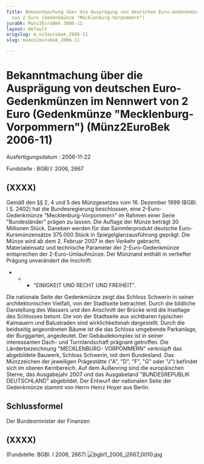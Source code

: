 ```yaml
---
Title: Bekanntmachung über die Ausprägung von deutschen Euro-Gedenkmünzen im  Nennwert
  von 2 Euro (Gedenkmünze "Mecklenburg-Vorpommern")
jurabk: Münz2EuroBek 2006-11
layout: default
origslug: m_nz2eurobek_2006-11
slug: muenz2eurobek_2006-11

---
```


# Bekanntmachung über die Ausprägung von deutschen Euro-Gedenkmünzen im  Nennwert von 2 Euro (Gedenkmünze "Mecklenburg-Vorpommern") (Münz2EuroBek 2006-11)

Ausfertigungsdatum
:   2006-11-22

Fundstelle
:   BGBl I: 2006, 2667



## (XXXX)

Gemäß den §§ 2, 4 und 5 des Münzgesetzes vom 16. Dezember 1999 (BGBl.
I S. 2402) hat die Bundesregierung beschlossen, eine 2-Euro-
Gedenkmünze "Mecklenburg-Vorpommern" im Rahmen einer Serie
"Bundesländer" prägen zu lassen.
Die Auflage der Münze beträgt 30 Millionen Stück. Daneben werden für
das Sammlerprodukt deutsche Euro-Kursmünzensätze 375.000 Stück in
Spiegelglanzausführung geprägt.
Die Münze wird ab dem 2. Februar 2007 in den Verkehr gebracht.
Materialeinsatz und technische Parameter der 2-Euro-Gedenkmünze
entsprechen der 2-Euro-Umlaufmünze. Der Münzrand enthält in vertiefter
Prägung unverändert die Inschrift:

*
    *
        *   "EINIGKEIT UND RECHT UND FREIHEIT".









Die nationale Seite der Gedenkmünze zeigt das Schloss Schwerin in
seiner architektonischen Vielfalt, von der Stadtseite betrachtet.
Durch die bildliche Darstellung des Wassers und den Anschnitt der
Brücke wird die Insellage des Schlosses betont. Die von der Stadtseite
aus sichtbaren typischen Kaimauern und Balustraden sind
wirklichkeitsnah dargestellt. Durch die beidseitig angeordneten Bäume
ist die das Schloss umgebende Parkanlage, der Burggarten, angedeutet.
Der Gebäudekomplex ist in seiner interessanten Dach- und
Turmlandschaft prägnant getroffen. Die Länderbezeichnung "MECKLENBURG-
VORPOMMERN" verknüpft das abgebildete Bauwerk, Schloss Schwerin, mit
dem Bundesland. Das Münzzeichen der jeweiligen Prägestätte ("A", "D",
"F", "G" oder "J") befindet sich im oberen Kernbereich.
Auf dem Außenring sind die europäischen Sterne, das Ausgabejahr 2007
und das Ausgabeland "BUNDESREPUBLIK DEUTSCHLAND" abgebildet.
Der Entwurf der nationalen Seite der Gedenkmünze stammt von Herrn
Heinz Hoyer aus Berlin.


## Schlussformel

Der Bundesminister der Finanzen


## (XXXX)

(Fundstelle: BGBl. I 2006, 2667)
![bgbl1_2006_j2667_0010.jpg](bgbl1_2006_j2667_0010.jpg)
